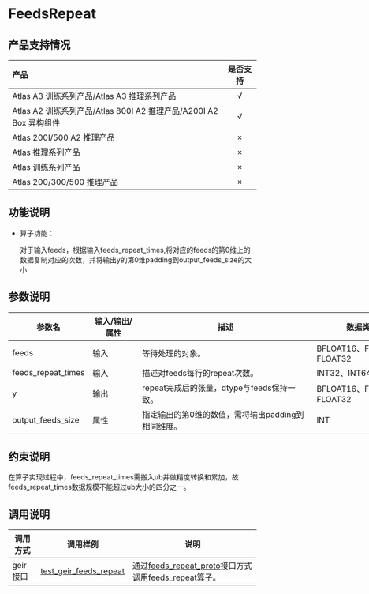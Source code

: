 # FeedsRepeat

## 产品支持情况

| 产品                                                         | 是否支持 |
| :----------------------------------------------------------- | :------: |
| <term>Atlas A3 训练系列产品/Atlas A3 推理系列产品</term>     |    √     |
| <term>Atlas A2 训练系列产品/Atlas 800I A2 推理产品/A200I A2 Box 异构组件</term> |    √     |
| <term>Atlas 200I/500 A2 推理产品</term>                      |    ×     |
| <term>Atlas 推理系列产品 </term>                             |    ×     |
| <term>Atlas 训练系列产品</term>                              |    ×     |
| <term>Atlas 200/300/500 推理产品</term>                      |    ×     |

## 功能说明

- 算子功能：
  
  对于输入feeds，根据输入feeds_repeat_times,将对应的feeds的第0维上的数据复制对应的次数，并将输出y的第0维padding到output_feeds_size的大小

## 参数说明

</style>
<table class="tg" style="undefined;table-layout: fixed; width: 885px"><colgroup>
<col style="width: 137.333333px">
<col style="width: 104.333333px">
<col style="width: 369.333333px">
<col style="width: 205.333333px">
<col style="width: 68.333333px">
</colgroup>
<thead>
  <tr>
    <th class="tg-0pky">参数名</th>
    <th class="tg-0pky">输入/输出/属性</th>
    <th class="tg-0pky">描述</th>
    <th class="tg-0pky">数据类型</th>
    <th class="tg-0pky">数据格式</th>
  </tr></thead>
<tbody>
  <tr>
    <td class="tg-0pky">feeds</td>
    <td class="tg-0pky">输入</td>
    <td class="tg-0pky">等待处理的对象。</td>
    <td class="tg-0pky">BFLOAT16、FLOAT16、FLOAT32</td>
    <td class="tg-0pky">ND</td>
  </tr>
  <tr>
    <td class="tg-0pky">feeds_repeat_times</td>
    <td class="tg-0pky">输入</td>
    <td class="tg-0pky">描述对feeds每行的repeat次数。</td>
    <td class="tg-0pky">INT32、INT64</td>
    <td class="tg-0pky">ND</td>
  </tr>
  <tr>
    <td class="tg-0lax">y</td>
    <td class="tg-0lax">输出</td>
    <td class="tg-0lax">repeat完成后的张量，dtype与feeds保持一致。</td>
    <td class="tg-0lax">BFLOAT16、FLOAT16、FLOAT32</td>
    <td class="tg-0lax">ND</td>
  </tr>
  <tr>
    <td class="tg-0lax">output_feeds_size</td>
    <td class="tg-0lax">属性</td>
    <td class="tg-0lax">指定输出的第0维的数值，需将输出padding到相同维度。</td>
    <td class="tg-0lax">INT</td>
    <td class="tg-0lax"></td>
  </tr>
</tbody></table>

## 约束说明

在算子实现过程中，feeds_repeat_times需搬入ub并做精度转换和累加，故feeds_repeat_times数据规模不能超过ub大小的四分之一。

## 调用说明

| 调用方式 | 调用样例                                                                   | 说明                                                             |
|--------------|------------------------------------------------------------------------|----------------------------------------------------------------|
| geir接口 | [test_geir_feeds_repeat](./examples/test_geir_feeds_repeat.cpp) | 通过[feeds_repeat_proto](op_graph/feeds_repeat_proto.h)接口方式调用feeds_repeat算子。 |